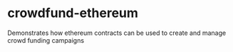 # crowdfund-ethereum
Demonstrates how ethereum contracts can be used to create and manage crowd funding campaigns
